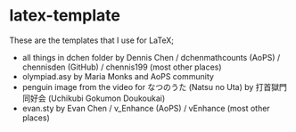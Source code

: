 # latex-template
These are the templates that I use for LaTeX;
- all things in dchen folder by Dennis Chen / dchenmathcounts (AoPS) / chennisden (GitHub) / chennis199 (most other places)
- olympiad.asy by Maria Monks and AoPS community
- penguin image from the video for なつのうた (Natsu no Uta) by 打首獄門同好会 (Uchikubi Gokumon Doukoukai)
- evan.sty by Evan Chen / v_Enhance (AoPS) / vEnhance (most other places)
